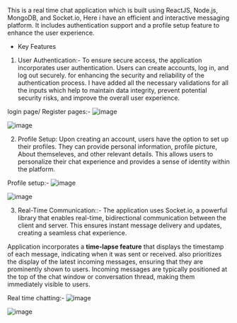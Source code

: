 This is a real time chat application which is built using ReactJS, Node.js, MongoDB, and Socket.io, Here i have an efficient and interactive messaging platform. It includes authentication support and a profile setup feature to enhance the user experience.

* Key Features


1. User Authentication:- To ensure secure access, the application incorporates user authentication. Users can create accounts, log in, and log out securely. for enhancing the security and reliability of the authentication process. I have added all the necessary validations for all the inputs which help to maintain data integrity, prevent potential security risks, and improve the overall user experience.

 login page/ Register pages:-
 ![image](https://github.com/Tripurari-kumar/My-messenger/assets/36576242/6879b7ac-8a74-477e-800f-6f6fa79bbcc5)

 ![image](https://github.com/Tripurari-kumar/My-messenger/assets/36576242/55cd493f-9932-45af-ac71-1b4c8f502301)

2. Profile Setup: Upon creating an account, users have the option to set up their profiles. They can provide personal information, profile picture, About themseleves, and other relevant details. This allows users to personalize their chat experience and provides a sense of identity within the platform.


 Profile setup:-
![image](https://github.com/Tripurari-kumar/My-messenger/assets/36576242/c33c2884-7459-4f31-b7c5-3cc4c073f046)

![image](https://github.com/Tripurari-kumar/My-messenger/assets/36576242/38e90e5d-e858-4eb1-b8af-9784ddfb957f)


 3.  Real-Time Communication::- The application uses Socket.io, a powerful library that enables real-time, bidirectional communication between the client and server. This ensures instant message delivery and updates, creating a seamless chat experience.
   
   Application incorporates a **time-lapse feature** that displays the timestamp of each message, indicating when it was sent or received.
   also prioritizes the display of the latest incoming messages, ensuring that they are prominently shown to users.
   Incoming messages are typically positioned at the top of the chat window or conversation thread, making them immediately visible to 
   users.

  Real time chatting:-
  ![image](https://github.com/Tripurari-kumar/My-messenger/assets/36576242/1df22def-27a1-493a-846b-c9dcf9cdef68)

  ![image](https://github.com/Tripurari-kumar/My-messenger/assets/36576242/281c80a9-dfa4-4a62-81f3-65b210396945)


 
